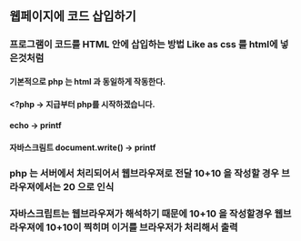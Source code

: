 ## 웹페이지에 코드 삽입하기

### 프로그램이 코드를 HTML 안에 삽입하는 방법 Like as css 를 html에 넣은것처럼

#### 기본적으로 php 는 html 과 동일하게 작동한다.

#### <?php -> 지급부터 php를 시작하겠습니다.
#### echo -> printf

#### 자바스크림트 document.write() -> printf

### php 는 서버에서 처리되어서 웹브라우져로 전달 10+10 을 작성할 경우 브라우져에서는 20 으로 인식

### 자바스크립트는 웹브라우져가 해석하기 때문에 10+10 을 작성할경우 웹브라우져에 10+10이 찍히며 이거를 브라우저가 처리해서 출력